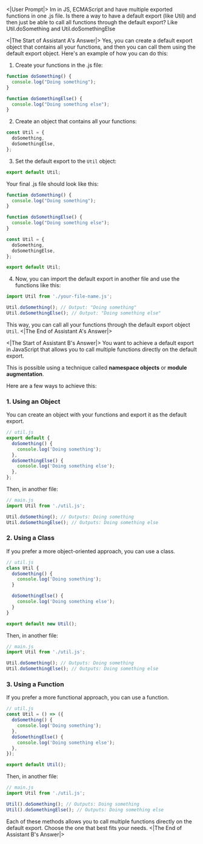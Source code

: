 <|User Prompt|>
Im in JS, ECMAScript and have multiple exported functions in one .js file. Is there a way to have a default export (like Util) and then just be able to call all functions through the default export? Like Util.doSomething and Util.doSomethingElse

<|The Start of Assistant A's Answer|>
Yes, you can create a default export object that contains all your functions, and then you can call them using the default export object. Here's an example of how you can do this:

1. Create your functions in the .js file:

```javascript
function doSomething() {
  console.log("Doing something");
}

function doSomethingElse() {
  console.log("Doing something else");
}
```

2. Create an object that contains all your functions:

```javascript
const Util = {
  doSomething,
  doSomethingElse,
};
```

3. Set the default export to the `Util` object:

```javascript
export default Util;
```

Your final .js file should look like this:

```javascript
function doSomething() {
  console.log("Doing something");
}

function doSomethingElse() {
  console.log("Doing something else");
}

const Util = {
  doSomething,
  doSomethingElse,
};

export default Util;
```

4. Now, you can import the default export in another file and use the functions like this:

```javascript
import Util from './your-file-name.js';

Util.doSomething(); // Output: "Doing something"
Util.doSomethingElse(); // Output: "Doing something else"
```

This way, you can call all your functions through the default export object `Util`.
<|The End of Assistant A's Answer|>

<|The Start of Assistant B's Answer|>
You want to achieve a default export in JavaScript that allows you to call multiple functions directly on the default export.

This is possible using a technique called **namespace objects** or **module augmentation**.

Here are a few ways to achieve this:

### 1. Using an Object

You can create an object with your functions and export it as the default export.

```javascript
// util.js
export default {
  doSomething() {
    console.log('Doing something');
  },
  doSomethingElse() {
    console.log('Doing something else');
  },
};
```

Then, in another file:

```javascript
// main.js
import Util from './util.js';

Util.doSomething(); // Outputs: Doing something
Util.doSomethingElse(); // Outputs: Doing something else
```

### 2. Using a Class

If you prefer a more object-oriented approach, you can use a class.

```javascript
// util.js
class Util {
  doSomething() {
    console.log('Doing something');
  }

  doSomethingElse() {
    console.log('Doing something else');
  }
}

export default new Util();
```

Then, in another file:

```javascript
// main.js
import Util from './util.js';

Util.doSomething(); // Outputs: Doing something
Util.doSomethingElse(); // Outputs: Doing something else
```

### 3. Using a Function

If you prefer a more functional approach, you can use a function.

```javascript
// util.js
const Util = () => ({
  doSomething() {
    console.log('Doing something');
  },
  doSomethingElse() {
    console.log('Doing something else');
  },
});

export default Util();
```

Then, in another file:

```javascript
// main.js
import Util from './util.js';

Util().doSomething(); // Outputs: Doing something
Util().doSomethingElse(); // Outputs: Doing something else
```

Each of these methods allows you to call multiple functions directly on the default export. Choose the one that best fits your needs.
<|The End of Assistant B's Answer|>